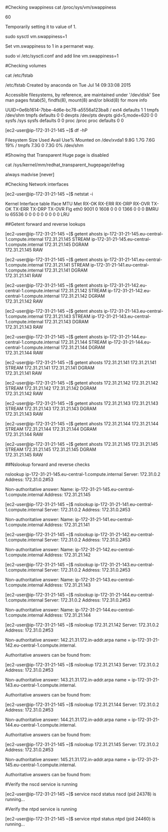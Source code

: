 #Checking swappiness
cat /proc/sys/vm/swappiness

60

Temporarily setting it to value of 1.

sudo sysctl vm.swappiness=1

Set vm.swappiness to 1 in a permanet way.

sudo vi /etc/sysctl.conf and add line vm.swappiness=1

#Checking volumes

cat /etc/fstab

/etc/fstab
 Created by anaconda on Tue Jul 14 09:33:08 2015

Accessible filesystems, by reference, are maintained under '/dev/disk'
See man pages fstab(5), findfs(8), mount(8) and/or blkid(8) for more info

UUID=0e6b1614-7bbe-4d6e-bc78-a5556a123ba8 /                       ext4    defaults        1 1
tmpfs                   /dev/shm                tmpfs   defaults        0 0
devpts                  /dev/pts                devpts  gid=5,mode=620  0 0
sysfs                   /sys                    sysfs   defaults        0 0
proc                    /proc                   proc    defaults        0 0


[ec2-user@ip-172-31-21-145 ~]$ df -hP

Filesystem      Size  Used Avail Use% Mounted on
/dev/xvda1      9.8G  1.7G  7.6G  19% /
tmpfs           7.3G     0  7.3G   0% /dev/shm


#Showing that Transparent Huge page is disabled

cat /sys/kernel/mm/redhat_transparent_hugepage/defrag

always madvise [never]

#Checking Network interfaces

[ec2-user@ip-172-31-21-145 ~]$ netstat -i

Kernel Interface table
Iface       MTU Met    RX-OK RX-ERR RX-DRP RX-OVR    TX-OK TX-ERR TX-DRP TX-OVR Flg
eth0       9001   0     1608      0      0      0     1366      0      0      0 BMRU
lo        65536   0        0      0      0      0        0      0      0      0 LRU

##Getent forward and reverse lookups

[ec2-user@ip-172-31-21-145 ~]$ getent ahosts ip-172-31-21-145.eu-central-1.compute.internal
172.31.21.145   STREAM ip-172-31-21-145.eu-central-1.compute.internal
172.31.21.145   DGRAM  
172.31.21.145   RAW  

[ec2-user@ip-172-31-21-145 ~]$ getent ahosts ip-172-31-21-141.eu-central-1.compute.internal
172.31.21.141   STREAM ip-172-31-21-141.eu-central-1.compute.internal
172.31.21.141   DGRAM  
172.31.21.141   RAW    

[ec2-user@ip-172-31-21-145 ~]$ getent ahosts ip-172-31-21-142.eu-central-1.compute.internal
172.31.21.142   STREAM ip-172-31-21-142.eu-central-1.compute.internal
172.31.21.142   DGRAM  
172.31.21.142   RAW    

[ec2-user@ip-172-31-21-145 ~]$ getent ahosts ip-172-31-21-143.eu-central-1.compute.internal
172.31.21.143   STREAM ip-172-31-21-143.eu-central-1.compute.internal
172.31.21.143   DGRAM  
172.31.21.143   RAW   

[ec2-user@ip-172-31-21-145 ~]$ getent ahosts ip-172-31-21-144.eu-central-1.compute.internal
172.31.21.144   STREAM ip-172-31-21-144.eu-central-1.compute.internal
172.31.21.144   DGRAM  
172.31.21.144   RAW  

[ec2-user@ip-172-31-21-145 ~]$ getent ahosts 172.31.21.141
172.31.21.141   STREAM 172.31.21.141
172.31.21.141   DGRAM  
172.31.21.141   RAW    

[ec2-user@ip-172-31-21-145 ~]$ getent ahosts 172.31.21.142
172.31.21.142   STREAM 172.31.21.142
172.31.21.142   DGRAM  
172.31.21.142   RAW    

[ec2-user@ip-172-31-21-145 ~]$ getent ahosts 172.31.21.143
172.31.21.143   STREAM 172.31.21.143
172.31.21.143   DGRAM  
172.31.21.143   RAW    

[ec2-user@ip-172-31-21-145 ~]$ getent ahosts 172.31.21.144
172.31.21.144   STREAM 172.31.21.144
172.31.21.144   DGRAM  
172.31.21.144   RAW    

[ec2-user@ip-172-31-21-145 ~]$ getent ahosts 172.31.21.145
172.31.21.145   STREAM 172.31.21.145
172.31.21.145   DGRAM  
172.31.21.145   RAW   


##Nslookup forward and reverse checks

nslookup ip-172-31-21-145.eu-central-1.compute.internal
Server:		172.31.0.2
Address:	172.31.0.2#53

Non-authoritative answer:
Name:	ip-172-31-21-145.eu-central-1.compute.internal
Address: 172.31.21.145

[ec2-user@ip-172-31-21-145 ~]$ nslookup ip-172-31-21-141.eu-central-1.compute.internal
Server:		172.31.0.2
Address:	172.31.0.2#53

Non-authoritative answer:
Name:	ip-172-31-21-141.eu-central-1.compute.internal
Address: 172.31.21.141

[ec2-user@ip-172-31-21-145 ~]$ nslookup ip-172-31-21-142.eu-central-1.compute.internal
Server:		172.31.0.2
Address:	172.31.0.2#53

Non-authoritative answer:
Name:	ip-172-31-21-142.eu-central-1.compute.internal
Address: 172.31.21.142

[ec2-user@ip-172-31-21-145 ~]$ nslookup ip-172-31-21-143.eu-central-1.compute.internal
Server:		172.31.0.2
Address:	172.31.0.2#53

Non-authoritative answer:
Name:	ip-172-31-21-143.eu-central-1.compute.internal
Address: 172.31.21.143

[ec2-user@ip-172-31-21-145 ~]$ nslookup ip-172-31-21-144.eu-central-1.compute.internal
Server:		172.31.0.2
Address:	172.31.0.2#53

Non-authoritative answer:
Name:	ip-172-31-21-144.eu-central-1.compute.internal
Address: 172.31.21.144


[ec2-user@ip-172-31-21-145 ~]$ nslookup 172.31.21.142
Server:		172.31.0.2
Address:	172.31.0.2#53

Non-authoritative answer:
142.21.31.172.in-addr.arpa	name = ip-172-31-21-142.eu-central-1.compute.internal.

Authoritative answers can be found from:

[ec2-user@ip-172-31-21-145 ~]$ nslookup 172.31.21.143
Server:		172.31.0.2
Address:	172.31.0.2#53

Non-authoritative answer:
143.21.31.172.in-addr.arpa	name = ip-172-31-21-143.eu-central-1.compute.internal.

Authoritative answers can be found from:

[ec2-user@ip-172-31-21-145 ~]$ nslookup 172.31.21.144
Server:		172.31.0.2
Address:	172.31.0.2#53

Non-authoritative answer:
144.21.31.172.in-addr.arpa	name = ip-172-31-21-144.eu-central-1.compute.internal.

Authoritative answers can be found from:

[ec2-user@ip-172-31-21-145 ~]$ nslookup 172.31.21.145
Server:		172.31.0.2
Address:	172.31.0.2#53

Non-authoritative answer:
145.21.31.172.in-addr.arpa	name = ip-172-31-21-145.eu-central-1.compute.internal.

Authoritative answers can be found from:


#Verify the nscd service is running

[ec2-user@ip-172-31-21-145 ~]$ service nscd status
nscd (pid 24378) is running...

#Verify the ntpd service is running

[ec2-user@ip-172-31-21-145 ~]$ service ntpd status
ntpd (pid  24460) is running...













